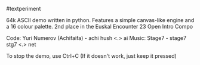 #textperiment

64k ASCII demo written in python. Features a simple canvas-like engine and a 16 colour palette.
2nd place in the Euskal Encounter 23 Open Intro Compo

Code: Yuri Numerov (Achifaifa) -  achi <a> hush <.> ai
Music: Stage7 - stage7 <a> stg7 <.> net

To stop the demo, use Ctrl+C (If it doesn't work, just keep it pressed)
